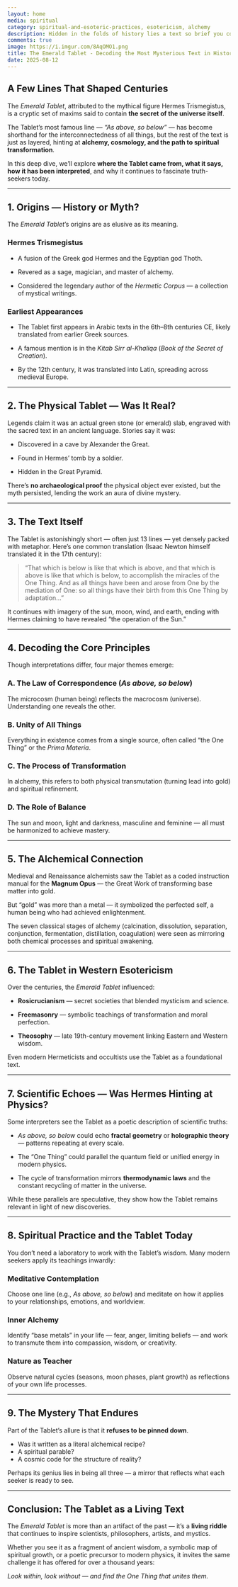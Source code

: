 ```yaml
---
layout: home
media: spiritual
category: spiritual-and-esoteric-practices, esotericism, alchemy
description: Hidden in the folds of history lies a text so brief you could read it in less than five minutes, yet so enigmatic it has fueled centuries of philosophical, spiritual, and scientific inquiry. 
comments: true
image: https://i.imgur.com/8AqOMO1.png
title: The Emerald Tablet - Decoding the Most Mysterious Text in History
date: 2025-08-12
---
```


## **A Few Lines That Shaped Centuries**

The _Emerald Tablet_, attributed to the mythical figure Hermes Trismegistus, is a cryptic set of maxims said to contain **the secret of the universe itself**.

The Tablet’s most famous line — _“As above, so below”_ — has become shorthand for the interconnectedness of all things, but the rest of the text is just as layered, hinting at **alchemy, cosmology, and the path to spiritual transformation**.

In this deep dive, we’ll explore **where the Tablet came from, what it says, how it has been interpreted**, and why it continues to fascinate truth-seekers today.

---

## **1. Origins — History or Myth?**

The _Emerald Tablet_’s origins are as elusive as its meaning.

### **Hermes Trismegistus**

- A fusion of the Greek god Hermes and the Egyptian god Thoth.
    
- Revered as a sage, magician, and master of alchemy.
    
- Considered the legendary author of the _Hermetic Corpus_ — a collection of mystical writings.
    

### **Earliest Appearances**

- The Tablet first appears in Arabic texts in the 6th–8th centuries CE, likely translated from earlier Greek sources.
    
- A famous mention is in the _Kitab Sirr al-Khaliqa_ (_Book of the Secret of Creation_).
    
- By the 12th century, it was translated into Latin, spreading across medieval Europe.
    

---

## **2. The Physical Tablet — Was It Real?**

Legends claim it was an actual green stone (or emerald) slab, engraved with the sacred text in an ancient language. Stories say it was:

- Discovered in a cave by Alexander the Great.
    
- Found in Hermes’ tomb by a soldier.
    
- Hidden in the Great Pyramid.
    

There’s **no archaeological proof** the physical object ever existed, but the myth persisted, lending the work an aura of divine mystery.

---

## **3. The Text Itself**

The Tablet is astonishingly short — often just 13 lines — yet densely packed with metaphor. Here’s one common translation (Isaac Newton himself translated it in the 17th century):

> “That which is below is like that which is above, and that which is above is like that which is below, to accomplish the miracles of the One Thing. And as all things have been and arose from One by the mediation of One: so all things have their birth from this One Thing by adaptation…”

It continues with imagery of the sun, moon, wind, and earth, ending with Hermes claiming to have revealed “the operation of the Sun.”

---

## **4. Decoding the Core Principles**

Though interpretations differ, four major themes emerge:

### **A. The Law of Correspondence** (_As above, so below_)

The microcosm (human being) reflects the macrocosm (universe). Understanding one reveals the other.

### **B. Unity of All Things**

Everything in existence comes from a single source, often called “the One Thing” or the _Prima Materia_.

### **C. The Process of Transformation**

In alchemy, this refers to both physical transmutation (turning lead into gold) and spiritual refinement.

### **D. The Role of Balance**

The sun and moon, light and darkness, masculine and feminine — all must be harmonized to achieve mastery.

---

## **5. The Alchemical Connection**

Medieval and Renaissance alchemists saw the Tablet as a coded instruction manual for the **Magnum Opus** — the Great Work of transforming base matter into gold.

But “gold” was more than a metal — it symbolized the perfected self, a human being who had achieved enlightenment.

The seven classical stages of alchemy (calcination, dissolution, separation, conjunction, fermentation, distillation, coagulation) were seen as mirroring both chemical processes and spiritual awakening.

---

## **6. The Tablet in Western Esotericism**

Over the centuries, the _Emerald Tablet_ influenced:

- **Rosicrucianism** — secret societies that blended mysticism and science.
    
- **Freemasonry** — symbolic teachings of transformation and moral perfection.
    
- **Theosophy** — late 19th-century movement linking Eastern and Western wisdom.
    

Even modern Hermeticists and occultists use the Tablet as a foundational text.

---

## **7. Scientific Echoes — Was Hermes Hinting at Physics?**

Some interpreters see the Tablet as a poetic description of scientific truths:

- _As above, so below_ could echo **fractal geometry** or **holographic theory** — patterns repeating at every scale.
    
- The “One Thing” could parallel the quantum field or unified energy in modern physics.
    
- The cycle of transformation mirrors **thermodynamic laws** and the constant recycling of matter in the universe.
    

While these parallels are speculative, they show how the Tablet remains relevant in light of new discoveries.

---

## **8. Spiritual Practice and the Tablet Today**

You don’t need a laboratory to work with the Tablet’s wisdom. Many modern seekers apply its teachings inwardly:

### **Meditative Contemplation**

Choose one line (e.g., _As above, so below_) and meditate on how it applies to your relationships, emotions, and worldview.

### **Inner Alchemy**

Identify “base metals” in your life — fear, anger, limiting beliefs — and work to transmute them into compassion, wisdom, or creativity.

### **Nature as Teacher**

Observe natural cycles (seasons, moon phases, plant growth) as reflections of your own life processes.

---

## **9. The Mystery That Endures**

Part of the Tablet’s allure is that it **refuses to be pinned down**.

- Was it written as a literal alchemical recipe?
- A spiritual parable?
- A cosmic code for the structure of reality?
    

Perhaps its genius lies in being all three — a mirror that reflects what each seeker is ready to see.

---

## **Conclusion: The Tablet as a Living Text**

The _Emerald Tablet_ is more than an artifact of the past — it’s a **living riddle** that continues to inspire scientists, philosophers, artists, and mystics.

Whether you see it as a fragment of ancient wisdom, a symbolic map of spiritual growth, or a poetic precursor to modern physics, it invites the same challenge it has offered for over a thousand years:

_Look within, look without — and find the One Thing that unites them._

